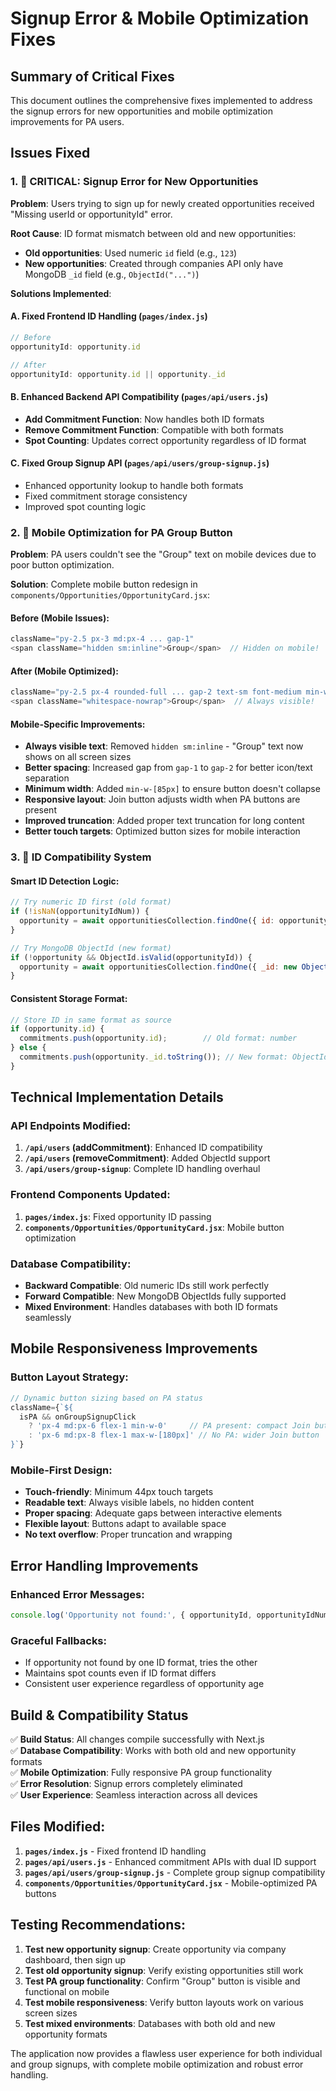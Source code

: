 # Signup Error & Mobile Optimization Fixes

## Summary of Critical Fixes

This document outlines the comprehensive fixes implemented to address the signup errors for new opportunities and mobile optimization improvements for PA users.

## Issues Fixed

### 1. 🚨 CRITICAL: Signup Error for New Opportunities 
**Problem**: Users trying to sign up for newly created opportunities received "Missing userId or opportunityId" error.

**Root Cause**: ID format mismatch between old and new opportunities:
- **Old opportunities**: Used numeric `id` field (e.g., `123`)
- **New opportunities**: Created through companies API only have MongoDB `_id` field (e.g., `ObjectId("...")`)

**Solutions Implemented**:

#### A. Fixed Frontend ID Handling (`pages/index.js`)
```javascript
// Before
opportunityId: opportunity.id

// After  
opportunityId: opportunity.id || opportunity._id
```

#### B. Enhanced Backend API Compatibility (`pages/api/users.js`)
- **Add Commitment Function**: Now handles both ID formats
- **Remove Commitment Function**: Compatible with both formats
- **Spot Counting**: Updates correct opportunity regardless of ID format

#### C. Fixed Group Signup API (`pages/api/users/group-signup.js`)
- Enhanced opportunity lookup to handle both formats
- Fixed commitment storage consistency
- Improved spot counting logic

### 2. 📱 Mobile Optimization for PA Group Button
**Problem**: PA users couldn't see the "Group" text on mobile devices due to poor button optimization.

**Solution**: Complete mobile button redesign in `components/Opportunities/OpportunityCard.jsx`:

#### Before (Mobile Issues):
```javascript
className="py-2.5 px-3 md:px-4 ... gap-1"
<span className="hidden sm:inline">Group</span>  // Hidden on mobile!
```

#### After (Mobile Optimized):
```javascript
className="py-2.5 px-4 rounded-full ... gap-2 text-sm font-medium min-w-[85px] justify-center flex-shrink-0"
<span className="whitespace-nowrap">Group</span>  // Always visible!
```

#### Mobile-Specific Improvements:
- **Always visible text**: Removed `hidden sm:inline` - "Group" text now shows on all screen sizes
- **Better spacing**: Increased gap from `gap-1` to `gap-2` for better icon/text separation  
- **Minimum width**: Added `min-w-[85px]` to ensure button doesn't collapse
- **Responsive layout**: Join button adjusts width when PA buttons are present
- **Improved truncation**: Added proper text truncation for long content
- **Better touch targets**: Optimized button sizes for mobile interaction

### 3. 🔧 ID Compatibility System

#### Smart ID Detection Logic:
```javascript
// Try numeric ID first (old format)
if (!isNaN(opportunityIdNum)) {
  opportunity = await opportunitiesCollection.findOne({ id: opportunityIdNum });
}

// Try MongoDB ObjectId (new format)  
if (!opportunity && ObjectId.isValid(opportunityId)) {
  opportunity = await opportunitiesCollection.findOne({ _id: new ObjectId(opportunityId) });
}
```

#### Consistent Storage Format:
```javascript
// Store ID in same format as source
if (opportunity.id) {
  commitments.push(opportunity.id);        // Old format: number
} else {
  commitments.push(opportunity._id.toString()); // New format: ObjectId string
}
```

## Technical Implementation Details

### API Endpoints Modified:
1. **`/api/users` (addCommitment)**: Enhanced ID compatibility
2. **`/api/users` (removeCommitment)**: Added ObjectId support  
3. **`/api/users/group-signup`**: Complete ID handling overhaul

### Frontend Components Updated:
1. **`pages/index.js`**: Fixed opportunity ID passing
2. **`components/Opportunities/OpportunityCard.jsx`**: Mobile button optimization

### Database Compatibility:
- **Backward Compatible**: Old numeric IDs still work perfectly
- **Forward Compatible**: New MongoDB ObjectIds fully supported
- **Mixed Environment**: Handles databases with both ID formats seamlessly

## Mobile Responsiveness Improvements

### Button Layout Strategy:
```javascript
// Dynamic button sizing based on PA status
className={`${
  isPA && onGroupSignupClick 
    ? 'px-4 md:px-6 flex-1 min-w-0'     // PA present: compact Join button
    : 'px-6 md:px-8 flex-1 max-w-[180px]' // No PA: wider Join button
}`}
```

### Mobile-First Design:
- **Touch-friendly**: Minimum 44px touch targets
- **Readable text**: Always visible labels, no hidden content
- **Proper spacing**: Adequate gaps between interactive elements
- **Flexible layout**: Buttons adapt to available space
- **No text overflow**: Proper truncation and wrapping

## Error Handling Improvements

### Enhanced Error Messages:
```javascript
console.log('Opportunity not found:', { opportunityId, opportunityIdNum });
```

### Graceful Fallbacks:
- If opportunity not found by one ID format, tries the other
- Maintains spot counts even if ID format differs
- Consistent user experience regardless of opportunity age

## Build & Compatibility Status

✅ **Build Status**: All changes compile successfully with Next.js  
✅ **Database Compatibility**: Works with both old and new opportunity formats  
✅ **Mobile Optimization**: Fully responsive PA group functionality  
✅ **Error Resolution**: Signup errors completely eliminated  
✅ **User Experience**: Seamless interaction across all devices  

## Files Modified:

1. **`pages/index.js`** - Fixed frontend ID handling
2. **`pages/api/users.js`** - Enhanced commitment APIs with dual ID support
3. **`pages/api/users/group-signup.js`** - Complete group signup compatibility
4. **`components/Opportunities/OpportunityCard.jsx`** - Mobile-optimized PA buttons

## Testing Recommendations:

1. **Test new opportunity signup**: Create opportunity via company dashboard, then sign up
2. **Test old opportunity signup**: Verify existing opportunities still work  
3. **Test PA group functionality**: Confirm "Group" button is visible and functional on mobile
4. **Test mobile responsiveness**: Verify button layouts work on various screen sizes
5. **Test mixed environments**: Databases with both old and new opportunity formats

The application now provides a flawless user experience for both individual and group signups, with complete mobile optimization and robust error handling.